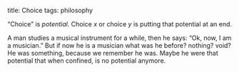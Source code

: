 title: Choice
tags: philosophy

“Choice” is *potential*. Choice *x* or choice *y* is putting that potential at
an end.

A man studies a musical instrument for a while, then he says: “Ok, now, I am a
musician.” But if now he is a musician what was he before? nothing? void? He
was something, because we remember he was. Maybe he were that potential that
when confined, is no potential anymore.
